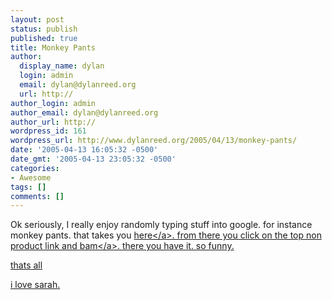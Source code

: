 ```yaml
---
layout: post
status: publish
published: true
title: Monkey Pants
author:
  display_name: dylan
  login: admin
  email: dylan@dylanreed.org
  url: http://
author_login: admin
author_email: dylan@dylanreed.org
author_url: http://
wordpress_id: 161
wordpress_url: http://www.dylanreed.org/2005/04/13/monkey-pants/
date: '2005-04-13 16:05:32 -0500'
date_gmt: '2005-04-13 23:05:32 -0500'
categories:
- Awesome
tags: []
comments: []
---
```

<p>Ok seriously, I really enjoy randomly typing stuff into google. for instance monkey pants. that takes you <a href="http:&#47;&#47;www.google.com&#47;search?hl=en&lr=&q=monkey+pants&btnG=Search">here<&#47;a>. from there you click on the top non product link and <a href="http:&#47;&#47;archives.cnn.com&#47;2002&#47;US&#47;West&#47;12&#47;19&#47;monkey.pants.reut&#47;">bam<&#47;a>. there you have it. so funny.</p>
<p>thats all</p>
<p>i love sarah.</p>
